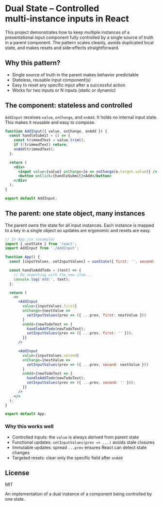 # Dual State – Controlled multi‑instance inputs in React

This project demonstrates how to keep multiple instances of a presentational input component fully controlled by a single source of truth in a parent component. The pattern scales cleanly, avoids duplicated local state, and makes resets and side‑effects straightforward.

## Why this pattern?

- Single source of truth in the parent makes behavior predictable
- Stateless, reusable input component(s)
- Easy to reset any specific input after a successful action
- Works for two inputs or N inputs (static or dynamic)

## The component: stateless and controlled

`AddInput` receives `value`, `onChange`, and `onAdd`. It holds no internal input state. This makes it reusable and easy to compose.

```jsx
function AddInput({ value, onChange, onAdd }) {
  const handleSubmit = () => {
    const trimmedText = value.trim();
    if (!trimmedText) return;
    onAdd(trimmedText);
  };

  return (
    <div>
      <input value={value} onChange={e => onChange(e.target.value)} />
      <button onClick={handleSubmit}>Add</button>
    </div>
  );
}

export default AddInput;
```

## The parent: one state object, many instances

The parent owns the state for all input instances. Each instance is mapped to a key in a single object so updates are ergonomic and resets are easy.

```jsx
// In App.jsx (example)
import { useState } from 'react';
import AddInput from './AddInput';

function App() {
  const [inputValues, setInputValues] = useState({ first: '', second: '' });

  const handleAddTodo = (text) => {
    // Do something with the new item...
    console.log('Add:', text);
  };

  return (
    <>
      <AddInput
        value={inputValues.first}
        onChange={nextValue =>
          setInputValues(prev => ({ ...prev, first: nextValue }))
        }
        onAdd={newTodoText => {
          handleAddTodo(newTodoText);
          setInputValues(prev => ({ ...prev, first: '' }));
        }}
      />

      <AddInput
        value={inputValues.second}
        onChange={nextValue =>
          setInputValues(prev => ({ ...prev, second: nextValue }))
        }
        onAdd={newTodoText => {
          handleAddTodo(newTodoText);
          setInputValues(prev => ({ ...prev, second: '' }));
        }}
      />
    </>
  );
}

export default App;
```

### Why this works well

- Controlled inputs: the `value` is always derived from parent state
- Functional updates: `setInputValues(prev => ...)` avoids stale closures
- Immutable updates: spread `...prev` ensures React can detect state changes
- Targeted resets: clear only the specific field after `onAdd`

## License

MIT

An implementation of a dual instance of a component being controlled by one state.











